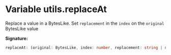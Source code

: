 
# Variable utils.replaceAt

Replace a value in a BytesLike. Set `replacement` in the `index` on the `original` BytesLike value

<b>Signature:</b>

```typescript
replaceAt: (original: BytesLike, index: number, replacement: string | number) => BytesLike
```
